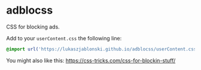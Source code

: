 # adblocss
CSS for blocking ads.

Add to your `userContent.css` the following line:
```css
@import url('https://lukaszjablonski.github.io/adblocss/userContent.css');
```

You might also like this: https://css-tricks.com/css-for-blockin-stuff/
